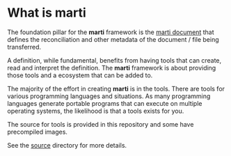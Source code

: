 # What is marti

The foundation pillar for the **marti** framework is the [marti document](../marti.md) 
that defines the reconciliation and other metadata of the document / file being transferred.

A definition, while fundamental, benefits from having tools that can create, read and 
interpret the definition.  The **marti** framework is about providing those tools
and a ecosystem that can be added to.

The majority of the effort in creating **marti** is in the tools.  There are tools
for various programming languages and situations.  As many programming languages
generate portable programs that can execute on multiple operating systems, the
likelihood is that a tools exists for you.

The source for tools is provided in this repository and some have precompiled
images.

See the [source](../source/) directory for more details.
